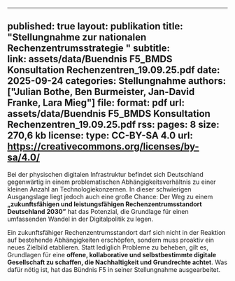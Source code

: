 
---
published: true
layout: publikation
title: "Stellungnahme zur nationalen Rechenzentrumsstrategie "
subtitle:  
link: assets/data/Buendnis F5_BMDS Konsultation Rechenzentren_19.09.25.pdf
date: 2025-09-24
categories: Stellungnahme
authors: ["Julian Bothe, Ben Burmeister, Jan-David Franke, Lara Mieg"]
file: 
    format: pdf
    url: assets/data/Buendnis F5_BMDS Konsultation Rechenzentren_19.09.25.pdf
rss:
pages: 8
size: 270,6 kb
license:
    type: CC-BY-SA 4.0
    url: https://creativecommons.org/licenses/by-sa/4.0/
---

Bei der physischen digitalen Infrastruktur befindet sich Deutschland gegenwärtig in einem problematischen Abhängigkeitsverhältnis zu einer kleinen Anzahl an Technologiekonzernen. In dieser schwierigen Ausgangslage liegt jedoch auch eine große Chance: Der Weg zu einem **„zukunftsfähigen und leistungsfähigen Rechenzentrumsstandort Deutschland 2030”** hat das Potenzial, die Grundlage für einen umfassenden Wandel in der Digitalpolitik zu legen. 

Ein zukunftsfähiger Rechenzentrumsstandort darf sich nicht in der Reaktion auf bestehende Abhängigkeiten erschöpfen, sondern muss proaktiv ein neues Zielbild etablieren. Statt lediglich Probleme zu beheben, gilt es, Grundlagen für eine **offene, kollaborative und selbstbestimmte digitale Gesellschaft zu schaffen, die Nachhaltigkeit und Grundrechte achtet**. Was dafür nötig ist, hat das Bündnis F5 in seiner Stellungnahme ausgearbeitet. 

